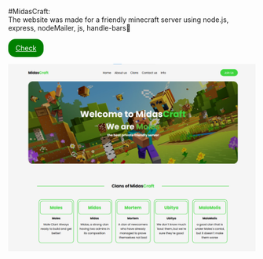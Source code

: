 #MidasCraft:<br>
The website was made for a friendly minecraft server using node.js, express, nodeMailer, js, handle-bars👏

<a href='https://midascraft-backend-frontend.onrender.com/#logo' style='display:inline-block; color:white; background-color:green; padding:10px 15px; border-radius:15px'>Check</a>

<img src='public/img/midas-craft-preview.png'>
